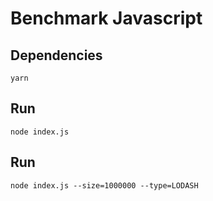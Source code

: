 # Benchmark Javascript

## Dependencies

`yarn`

## Run

`node index.js`

## Run 

` node index.js --size=1000000 --type=LODASH `
